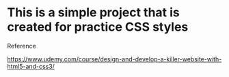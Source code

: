# This is a simple project that is created for practice CSS styles

Reference

https://www.udemy.com/course/design-and-develop-a-killer-website-with-html5-and-css3/

